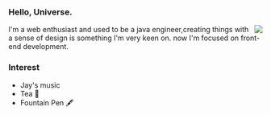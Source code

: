 ### Hello, Universe. 

<img align="right" src="https://github-readme-stats.vercel.app/api?username=LastWhisperzzz&show_icons=true&icon_color=CE1D2D&text_color=718096&bg_color=ffffff&hide_title=true" />

I'm a web enthusiast and used to be a java engineer,creating things with a sense of design is something I'm very keen on.
now I'm focused on front-end development.

### Interest
- Jay's music
- Tea 🍵
- Fountain Pen 🖋️




